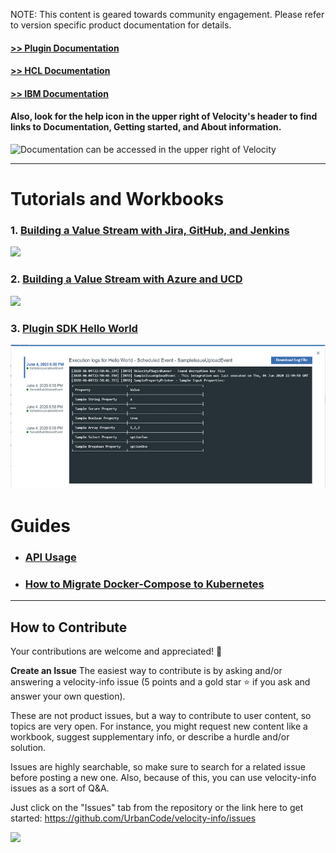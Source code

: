 NOTE: This content is geared towards community engagement. Please refer to version specific product documentation for details.

#### [>> Plugin Documentation](https://www.urbancode.com/plugins/?search=&product_filter%5B%5D=811)
#### [>> HCL Documentation](https://urbancode.hcldoc.com/)
#### [>> IBM Documentation](https://www.ibm.com/support/knowledgecenter/SSCKX6)
#### Also, look for the help icon in the upper right of Velocity's header to find links to Documentation, Getting started, and About information.
![Documentation can be accessed in the upper right of Velocity](workbooks/general/docs.png)

---

# Tutorials and Workbooks

### 1. [Building a Value Stream with Jira, GitHub, and Jenkins](workbooks/introductionToValueStreams.md) 
![](workbooks/valueStream/valueStreamOverview.png)
### 2. [Building a Value Stream with Azure and UCD](workbooks/azureUcdValueStreams.md) 
![](workbooks/azure-ucd-overview.png)
### 3. [Plugin SDK Hello World](plugin-sdk/helloWorld.md)
![](plugin-sdk/screenshots/view-logs.png)

# Guides
- ### [API Usage](apiDocs/release-events-api_API_docs.md)
- ### [How to Migrate Docker-Compose to Kubernetes](docker-compose_to_kubernetes.md)
---

## How to Contribute

Your contributions are welcome and appreciated! 🙂

**Create an Issue**
The easiest way to contribute is by asking and/or answering a velocity-info issue (5 points and a gold star ⭐ if you ask and answer your own question).

These are not product issues, but a way to contribute to user content, so topics are very open. For instance, you might request new content like a workbook, suggest supplementary info, or describe a hurdle and/or solution.

Issues are highly searchable, so make sure to search for a related issue before posting a new one. Also, because of this, you can use velocity-info issues as a sort of Q&A.

Just click on the "Issues" tab from the repository or the link here to get started: <https://github.com/UrbanCode/velocity-info/issues>

![](workbooks/general/contribute_issue.PNG)
